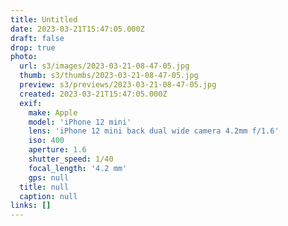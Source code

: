 ```yaml
---
title: Untitled
date: 2023-03-21T15:47:05.000Z
draft: false
drop: true
photo:
  url: s3/images/2023-03-21-08-47-05.jpg
  thumb: s3/thumbs/2023-03-21-08-47-05.jpg
  preview: s3/previews/2023-03-21-08-47-05.jpg
  created: 2023-03-21T15:47:05.000Z
  exif:
    make: Apple
    model: 'iPhone 12 mini'
    lens: 'iPhone 12 mini back dual wide camera 4.2mm f/1.6'
    iso: 400
    aperture: 1.6
    shutter_speed: 1/40
    focal_length: '4.2 mm'
    gps: null
  title: null
  caption: null
links: []
---
```

